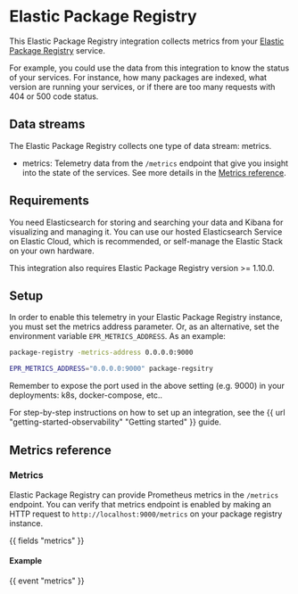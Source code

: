 # Elastic Package Registry

This Elastic Package Registry integration collects metrics from your [Elastic Package Registry](https://github.com/elastic/package-registry) service.

For example, you could use the data from this integration to know the status of your services. For instance, how many packages are indexed, what version
are running your services, or if there are too many requests with 404 or 500 code status.

## Data streams

The Elastic Package Registry collects one type of data stream: metrics.

- metrics: Telemetry data from the `/metrics` endpoint that give you insight into the state of the services.
  See more details in the [Metrics reference](#metrics-reference).

## Requirements

You need Elasticsearch for storing and searching your data and Kibana for visualizing and managing it.
You can use our hosted Elasticsearch Service on Elastic Cloud, which is recommended, or self-manage the Elastic Stack on your own hardware.

This integration also requires Elastic Package Registry version >= 1.10.0.

## Setup

In order to enable this telemetry in your Elastic Package Registry instance, you must set the metrics
address parameter. Or, as an alternative, set the environment variable
`EPR_METRICS_ADDRESS`. As an example:

```bash
package-registry -metrics-address 0.0.0.0:9000

EPR_METRICS_ADDRESS="0.0.0.0:9000" package-regsitry
```

Remember to expose the port used in the above setting (e.g. 9000) in your deployments:
k8s, docker-compose, etc..

For step-by-step instructions on how to set up an integration, see the
{{ url "getting-started-observability" "Getting started" }} guide.

## Metrics reference

### Metrics

Elastic Package Registry can provide Prometheus metrics in the `/metrics` endpoint.
You can verify that metrics endpoint is enabled by making an HTTP request to
`http://localhost:9000/metrics` on your package registry instance.

{{ fields "metrics" }}

#### Example

{{ event "metrics" }}

